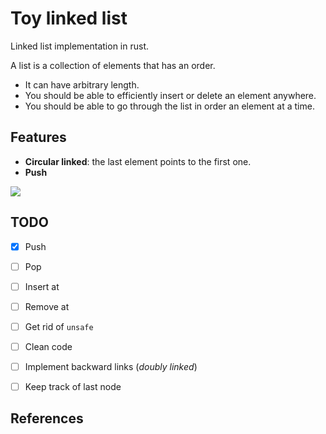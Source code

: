 # Toy linked list

Linked list implementation in rust. 

A list is a collection of elements that has an order.
- It can have arbitrary length.
- You should be able to efficiently insert or
delete an element anywhere.
- You should be able to go through the list in order an element at a time.

## Features
- **Circular linked**: the last element points to the first one.
- **Push**

![][image-1]


## TODO
- [x]  Push
- [ ]  Pop
- [ ]  Insert at
- [ ]  Remove at
- [ ]  Get rid of `unsafe`
- [ ] Clean code
- [ ] Implement backward links (*doubly linked*)
- [ ] Keep track of last node


## References


[image-1]:	https://raw.githubusercontent.com/AOx0/rust_linkedList_test/main/misc/LinkedList.png